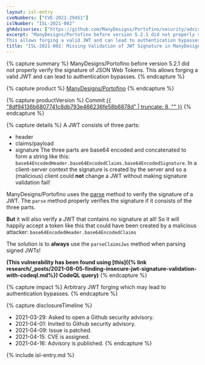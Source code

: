 ```yaml
---
layout: isl-entry
cveNumbers: ["CVE-2021-29451"]
islNumber: "ISL-2021-002"
ghAdvisories: ["https://github.com/ManyDesigns/Portofino/security/advisories/GHSA-6g3c-2mh5-7q6x"]
excerpt: "ManyDesigns/Portofino before version 5.2.1 did not properly verify the signature of JSON Web Tokens.
This allows forging a valid JWT and can lead to authentication bypasses."
title: "ISL-2021-002: Missing Validation of JWT Signature in ManyDesigns/Portofino"
---
```


{% capture summary %}
ManyDesigns/Portofino before version 5.2.1 did not properly verify the signature of JSON Web Tokens.
This allows forging a valid JWT and can lead to authentication bypasses.
{% endcapture %}

{% capture product %}
[ManyDesigns/Portofino](https://github.com/ManyDesigns/Portofino)
{% endcapture %}

{% capture productVersion %}
Commit [{{ "8df94136b6807741c8db793e466236fe58b6878d" | truncate: 8, "" }}](https://github.com/ManyDesigns/Portofino/commit/8df94136b6807741c8db793e466236fe58b6878d)
{% endcapture %}

{% capture details %}
A JWT consists of three parts:
- header
- claims/payload
- signature
The three parts are base64 encoded and concatenated to form a string like this:
`base64EncodedHeader.base64EncodedClaims.base64EncodedSignature`.
In a client-server context the signature is created by the server and so a (malicious) client could **not** change a JWT without making signature validation fail!

ManyDesigns/Portofino uses the [parse](https://github.com/ManyDesigns/Portofino/blob/8df94136b6807741c8db793e466236fe58b6878d/dispatcher/src/main/java/com/manydesigns/portofino/dispatcher/security/jwt/JWTRealm.java#L58) method to verify the signature of a JWT.
The `parse` method properly verifies the signature if it consists of the three parts.

**But** it will also verify a JWT that contains no signature at all!
So it will happily accept a token like this that could have been created by a malicious attacker:
`base64EncodedHeader.base64EncodedClaims`

The solution is to **always** use the `parseClaimsJws` method when parsing signed JWTs!

**(This vulnerability has been found using [this]({% link research/_posts/2021-08-05-finding-insecure-jwt-signature-validation-with-codeql.md%}) CodeQL query)**
{% endcapture %}

{% capture impact %}
Arbitrary JWT forging which may lead to authentication bypasses.
{% endcapture %}

{% capture disclosureTimeline %}
- 2021-03-29: Asked to open a Github security advisory.
- 2021-04-01: Invited to Github security advisory.
- 2021-04-09: Issue is patched.
- 2021-04-15: CVE is assigned.
- 2021-04-16: Advisory is published.
{% endcapture %}

{% include isl-entry.md %}
